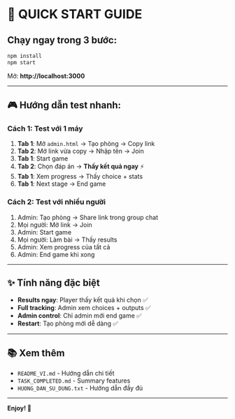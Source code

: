 # 🚀 QUICK START GUIDE

## Chạy ngay trong 3 bước:

```bash
npm install
npm start
```

Mở: **http://localhost:3000**

---

## 🎮 Hướng dẫn test nhanh:

### Cách 1: Test với 1 máy

1. **Tab 1**: Mở `admin.html` → Tạo phòng → Copy link
2. **Tab 2**: Mở link vừa copy → Nhập tên → Join
3. **Tab 1**: Start game
4. **Tab 2**: Chọn đáp án → **Thấy kết quả ngay** ⚡
5. **Tab 1**: Xem progress → Thấy choice + stats
6. **Tab 1**: Next stage → End game

### Cách 2: Test với nhiều người

1. Admin: Tạo phòng → Share link trong group chat
2. Mọi người: Mở link → Join
3. Admin: Start game
4. Mọi người: Làm bài → Thấy results
5. Admin: Xem progress của tất cả
6. Admin: End game khi xong

---

## ✨ Tính năng đặc biệt

- **Results ngay**: Player thấy kết quả khi chọn ✅
- **Full tracking**: Admin xem choices + outputs ✅
- **Admin control**: Chỉ admin mới end game ✅
- **Restart**: Tạo phòng mới dễ dàng ✅

---

## 📚 Xem thêm

- `README_VI.md` - Hướng dẫn chi tiết
- `TASK_COMPLETED.md` - Summary features
- `HUONG_DAN_SU_DUNG.txt` - Hướng dẫn đầy đủ

---

**Enjoy! 🎉**


